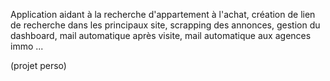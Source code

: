 Application aidant à la recherche d'appartement à l'achat, création de lien de recherche dans les principaux site, scrapping des annonces, gestion du dashboard, mail automatique après visite, mail automatique aux agences immo ...

(projet perso)
